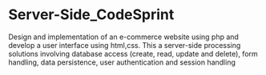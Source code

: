# Server-Side_CodeSprint
Design and implementation of an e-commerce website using php and develop a user interface using html,css. This a server-side processing solutions involving database access (create, read, update and delete), form handling, data persistence, user authentication and session handling
